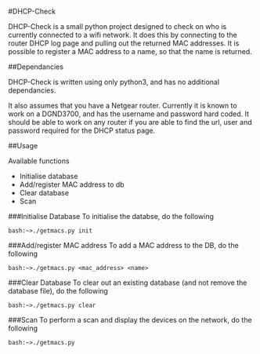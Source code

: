 #DHCP-Check

DHCP-Check is a small python project designed to check on who is currently connected to a wifi network. It does this by connecting to the router DHCP log page and pulling out the returned MAC addresses. It is possible to register a MAC address to a name, so that the name is returned.

##Dependancies

DHCP-Check is written using only python3, and has no additional dependancies.

It also assumes that you have a Netgear router. Currently it is known to work on a DGND3700, and has the username and password hard coded. It should be able to work on any router if you are able to find the url, user and password required for the DHCP status page.

##Usage

Available functions

* Initialise database
* Add/register MAC address to db
* Clear database
* Scan

###Initialise Database
To initialise the databse, do the following

```bash:~>./getmacs.py init```

###Add/register MAC address
To add a MAC address to the DB, do the following

```bash:~>./getmacs.py <mac_address> <name>```

###Clear Database
To clear out an existing database (and not remove the database file), do the following

```bash:~>./getmacs.py clear```

###Scan
To perform a scan and display the devices on the network, do the following

```bash:~>./getmacs.py ```

